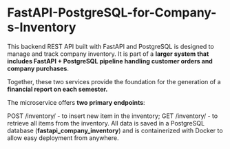 # FastAPI-PostgreSQL-for-Company-s-Inventory
This backend REST API built with FastAPI and PostgreSQL is designed to manage and track company inventory. It is part of a **larger system that includes FastAPI + PostgreSQL pipeline handling customer orders and company purchases**.

Together, these two services provide the foundation for the generation of a **financial report on each semester.**

The microservice offers **two primary endpoints**:

POST /inventory/ - to insert new item in the inventory;
GET /inventory/ - to retrieve all items from the inventory.
All data is saved in a PostgreSQL database (**fastapi_company_inventory**) and is containerized with Docker to allow easy deployment from anywhere.
